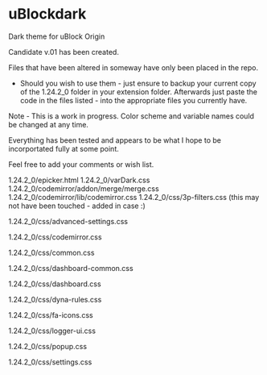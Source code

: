 # uBlockdark
Dark theme for uBlock Origin

Candidate v.01 has been created.

Files that have been altered in someway have only been placed in the repo.
  * Should you wish to use them - just ensure to backup your current copy of the 
  1.24.2_0 folder in your extension folder.  Afterwards just paste the code in the   files listed - into the appropriate files you currently have.
  
Note - This is a work in progress. Color scheme and variable names could be changed at any time.   

Everything has been tested and appears to be what I hope to be incorportated fully at some point.

Feel free to add your comments or wish list.

1.24.2_0/epicker.html
1.24.2_0/varDark.css
1.24.2_0/codemirror/addon/merge/merge.css
1.24.2_0/codemirror/lib/codemirror.css
1.24.2_0/css/3p-filters.css (this may not have been touched - added in case :)


1.24.2_0/css/advanced-settings.css

1.24.2_0/css/codemirror.css

1.24.2_0/css/common.css

1.24.2_0/css/dashboard-common.css

1.24.2_0/css/dashboard.css

1.24.2_0/css/dyna-rules.css

1.24.2_0/css/fa-icons.css

1.24.2_0/css/logger-ui.css

1.24.2_0/css/popup.css

1.24.2_0/css/settings.css


